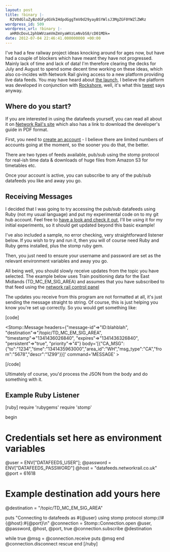 ```yaml
---
layout: post
title: !binary |-
  R2V0dGluZyBzdGFydGVkIHdpdGggTmV0d29yayBSYWlsJ3MgZGF0YWZlZWRz
wordpress_id: 509
wordpress_url: !binary |-
  aHR0cDovL2phbWVzamVmZmVyaWVzLmNvbS8/cD01MDk=
date: 2012-07-04 22:46:41.000000000 +00:00
---
```

I've had a few railway project ideas knocking around for ages now, but have had a couple of blockers which have meant they have not progressed. Mainly lack of time and lack of data! I'm therefore clearing the decks for July and August to spend some decent time working on these ideas, which also co-incides with Network Rail giving access to a new platform providing live data feeds. You may have heard about <a title="Techweek europe story" href="http://www.techweekeurope.co.uk/news/network-rail-open-data-feeds-83128">the launch</a>, I believe the platform was developed in conjunction with <a href="http://rockshore.net/">Rockshore</a>, well, it's what this <a title="Rockshore tweet" href="https://twitter.com/rockshoreltd/status/218323058493108224">tweet</a> says anyway.
<h2>Where do you start?</h2>
If you are interested in using the datafeeds yourself, you can read all about it on <a href="http://www.networkrail.co.uk/data-feeds/">Network Rail's site</a> which also has a link to download the developer's guide in PDF format.

First, you need to <a href="https://datafeeds.networkrail.co.uk/ntrod/login">create an account</a> - I believe there are limited numbers of accounts going at the moment, so the sooner you do that, the better.

There are two types of feeds available, pub/sub using the stomp protocol for real-ish time data &amp; downloads of huge files from Amazon S3 for timetables etc.

Once your account is active, you can subscribe to any of the pub/sub datafeeds you like and away you go.
<h2>Receiving Messages</h2>
I decided that I was going to try accessing the pub/sub datafeeds using Ruby (not my usual language) and put my experimental code on to my git hub account. Feel free to <a title="git hub" href="https://github.com/jamesjefferies/national-rail-datafeeds-ruby-examples">have a look and check it out</a>, I'll be using it for my initial experiments, so it should get updated beyond this basic example!

I've also included a sample, no error checking, very straightforward listener below. If you wish to try and run it, then you will of course need Ruby and Ruby gems installed, plus the stomp ruby gem.

Then, you just need to ensure your username and password are set as the relevant environment variables and away you go.

All being well, you should slowly receive updates from the topic you have selected. The example below uses Train positioning data for the East Midlands (TD_MC_EM_SIG_AREA) and assumes that you have subscribed to that feed using the <a href="https://datafeeds.networkrail.co.uk/ntrod/myFeeds">network rail control panel</a>

The updates you receive from this program are not formatted at all, it's just sending the message straight to string. Of course, this is just helping you know you're set up correctly. So you would get something like:

[code]

&lt;Stomp::Message headers={&quot;message-id&quot;=&gt;&quot;ID:blahblah&quot;, &quot;destination&quot;=&gt;&quot;/topic/TD_MC_EM_SIG_AREA&quot;, &quot;timestamp&quot;=&gt;&quot;1341436026840&quot;, &quot;expires&quot;=&gt;&quot;1341436326840&quot;, &quot;persistent&quot;=&gt;&quot;true&quot;, &quot;priority&quot;=&gt;&quot;4&quot;} body='[{&quot;CA_MSG&quot;:{&quot;to&quot;:&quot;1234&quot;,&quot;time&quot;:&quot;1341435963000&quot;,&quot;area_id&quot;:&quot;WH&quot;,&quot;msg_type&quot;:&quot;CA&quot;,&quot;from&quot;:&quot;5678&quot;,&quot;descr&quot;:&quot;1Z99&quot;}}]' command='MESSAGE' &gt;

[/code]

Ultimately of course, you'd process the JSON from the body and do something with it.
<h2>Example Ruby Listener</h2>
[ruby]
require 'rubygems'
require 'stomp'

begin
  # Credentials set here as environment variables
  @user = ENV[&quot;DATAFEEDS_USER&quot;];
  @password = ENV[&quot;DATAFEEDS_PASSWORD&quot;]
  @host = &quot;datafeeds.networkrail.co.uk&quot;
  @port = 61618

  # Example destination add yours here
  @destination = &quot;/topic/TD_MC_EM_SIG_AREA&quot;

  puts &quot;Connecting to datafeeds as #{@user} using stomp protocol stomp://#{@host}:#{@port}\n&quot;
  @connection = Stomp::Connection.open @user, @password, @host, @port, true
  @connection.subscribe @destination

  while true
    @msg = @connection.receive
    puts @msg
  end
  @connection.disconnect
rescue
end
[/ruby]
